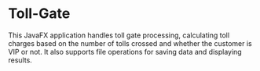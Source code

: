 # Toll-Gate
This JavaFX application handles toll gate processing, calculating toll charges based on the number of tolls crossed and whether the customer is VIP or not. It also supports file operations for saving data and displaying results.
